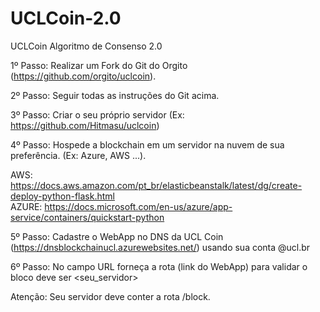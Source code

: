 # UCLCoin-2.0
UCLCoin Algoritmo de Consenso 2.0

1º Passo: Realizar um Fork do Git do Orgito (https://github.com/orgito/uclcoin).

2º Passo: Seguir todas as instruções do Git acima.

3º Passo: Criar o seu próprio servidor (Ex: https://github.com/Hitmasu/uclcoin) 

4º Passo: Hospede a blockchain em um servidor na nuvem de sua preferência. (Ex: Azure, AWS ...).

AWS: https://docs.aws.amazon.com/pt_br/elasticbeanstalk/latest/dg/create-deploy-python-flask.html  
AZURE: https://docs.microsoft.com/en-us/azure/app-service/containers/quickstart-python

5º Passo: Cadastre o WebApp no DNS da UCL Coin (https://dnsblockchainucl.azurewebsites.net/) usando sua conta @ucl.br

6º Passo: No campo URL forneça a rota (link do WebApp) para validar o bloco deve ser <seu_servidor>

Atenção: Seu servidor deve conter a rota /block.
